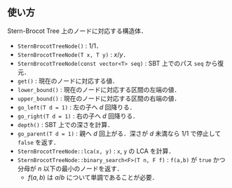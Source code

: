 ## 使い方

Stern-Brocot Tree 上のノードに対応する構造体．

- `SternBrocotTreeNode()` : $1/1$．
- `SternBrocotTreeNode(T x, T y)` : $x/y$．
- `SternBrocotTreeNode(const vector<T> seq)` : SBT 上でのパス `seq` から復元．
- `get()` : 現在のノードに対応する値．
- `lower_bound()` : 現在のノードに対応する区間の左端の値．
- `upper_bound()` : 現在のノードに対応する区間の右端の値．
- `go_left(T d = 1)` : 左の子へ $d$ 回降りる．
- `go_right(T d = 1)` : 右の子へ $d$ 回降りる．
- `depth()` : SBT 上での深さを計算．
- `go_parent(T d = 1)` : 親へ $d$ 回上がる．深さが $d$ 未満なら $1/1$ で停止して `false` を返す．
- `SternBrocotTreeNode::lca(x, y)` : `x`, `y` の LCA を計算．
- `SternBrocotTreeNode::binary_search<F>(T n, F f)` : `f(a,b)` が `true` かつ分母が $n$ 以下の最小のノードを返す．
  - $f(a,b)$ は $a/b$ について単調であることが必要．